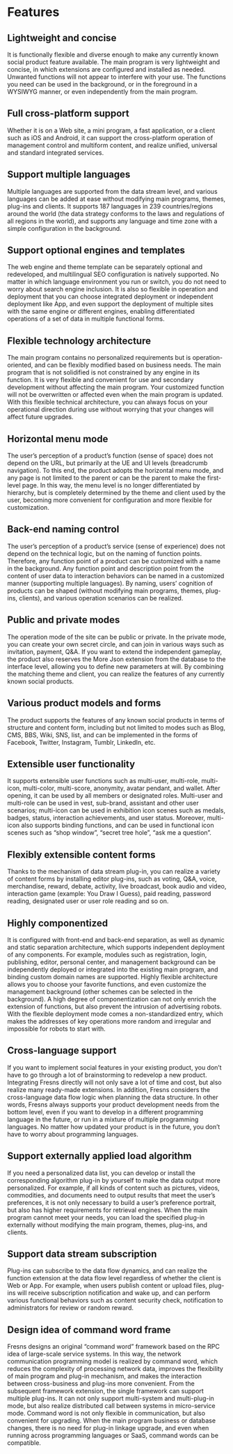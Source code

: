 # Features

## Lightweight and concise

It is functionally flexible and diverse enough to make any currently known social product feature available. The main program is very lightweight and concise, in which extensions are configured and installed as needed. Unwanted functions will not appear to interfere with your use. The functions you need can be used in the background, or in the foreground in a WYSIWYG manner, or even independently from the main program.

## Full cross-platform support

Whether it is on a Web site, a mini program, a fast application, or a client such as iOS and Android, it can support the cross-platform operation of management control and multiform content, and realize unified, universal and standard integrated services.

## Support multiple languages

Multiple languages are supported from the data stream level, and various languages can be added at ease without modifying main programs, themes, plug-ins and clients. It supports 187 languages in 239 countries/regions around the world (the data strategy conforms to the laws and regulations of all regions in the world), and supports any language and time zone with a simple configuration in the background.

## Support optional engines and templates

The web engine and theme template can be separately optional and redeveloped, and multilingual SEO configuration is natively supported. No matter in which language environment you run or switch, you do not need to worry about search engine inclusion. It is also so flexible in operation and deployment that you can choose integrated deployment or independent deployment like App, and even support the deployment of multiple sites with the same engine or different engines, enabling differentiated operations of a set of data in multiple functional forms.

## Flexible technology architecture

The main program contains no personalized requirements but is operation-oriented, and can be flexibly modified based on business needs. The main program that is not solidified is not constrained by any engine in its function. It is very flexible and convenient for use and secondary development without affecting the main program. Your customized function will not be overwritten or affected even when the main program is updated. With this flexible technical architecture, you can always focus on your operational direction during use without worrying that your changes will affect future upgrades.

## Horizontal menu mode

The user’s perception of a product’s function (sense of space) does not depend on the URL, but primarily at the UE and UI levels (breadcrumb navigation). To this end, the product adopts the horizontal menu mode, and any page is not limited to the parent or can be the parent to make the first-level page. In this way, the menu level is no longer differentiated by hierarchy, but is completely determined by the theme and client used by the user, becoming more convenient for configuration and more flexible for customization.

## Back-end naming control

The user’s perception of a product’s service (sense of experience) does not depend on the technical logic, but on the naming of function points. Therefore, any function point of a product can be customized with a name in the background. Any function point and description point from the content of user data to interaction behaviors can be named in a customized manner (supporting multiple languages). By naming, users’ cognition of products can be shaped (without modifying main programs, themes, plug-ins, clients), and various operation scenarios can be realized.

## Public and private modes

The operation mode of the site can be public or private. In the private mode, you can create your own secret circle, and can join in various ways such as invitation, payment, Q&A. If you want to extend the independent gameplay, the product also reserves the More Json extension from the database to the interface level, allowing you to define new parameters at will. By combining the matching theme and client, you can realize the features of any currently known social products.

## Various product models and forms

The product supports the features of any known social products in terms of structure and content form, including but not limited to modes such as Blog, CMS, BBS, Wiki, SNS, list, and can be implemented in the forms of Facebook, Twitter, Instagram, Tumblr, LinkedIn, etc.

## Extensible user functionality

It supports extensible user functions such as multi-user, multi-role, multi-icon, multi-color, multi-score, anonymity, avatar pendant, and wallet. After opening, it can be used by all members or designated roles. Multi-user and multi-role can be used in vest, sub-brand, assistant and other user scenarios; multi-icon can be used in exhibition icon scenes such as medals, badges, status, interaction achievements, and user status. Moreover, multi-icon also supports binding functions, and can be used in functional icon scenes such as “shop window”, “secret tree hole”, “ask me a question”.

## Flexibly extensible content forms

Thanks to the mechanism of data stream plug-in, you can realize a variety of content forms by installing editor plug-ins, such as voting, Q&A, voice, merchandise, reward, debate, activity, live broadcast, book audio and video, interaction game (example: You Draw I Guess), paid reading, password reading, designated user or user role reading and so on.

## Highly componentized

It is configured with front-end and back-end separation, as well as dynamic and static separation architecture, which supports independent deployment of any components. For example, modules such as registration, login, publishing, editor, personal center, and management background can be independently deployed or integrated into the existing main program, and binding custom domain names are supported. Highly flexible architecture allows you to choose your favorite functions, and even customize the management background (other schemes can be selected in the background). A high degree of componentization can not only enrich the extension of functions, but also prevent the intrusion of advertising robots. With the flexible deployment mode comes a non-standardized entry, which makes the addresses of key operations more random and irregular and impossible for robots to start with.

## Cross-language support

If you want to implement social features in your existing product, you don’t have to go through a lot of brainstorming to redevelop a new product. Integrating Fresns directly will not only save a lot of time and cost, but also realize many ready-made extensions. In addition, Fresns considers the cross-language data flow logic when planning the data structure. In other words, Fresns always supports your product development needs from the bottom level, even if you want to develop in a different programming language in the future, or run in a mixture of multiple programming languages. No matter how updated your product is in the future, you don’t have to worry about programming languages.

## Support externally applied load algorithm

If you need a personalized data list, you can develop or install the corresponding algorithm plug-in by yourself to make the data output more personalized. For example, if all kinds of content such as pictures, videos, commodities, and documents need to output results that meet the user’s preferences, it is not only necessary to build a user’s preference portrait, but also has higher requirements for retrieval engines. When the main program cannot meet your needs, you can load the specified plug-in externally without modifying the main program, themes, plug-ins, and clients.

## Support data stream subscription

Plug-ins can subscribe to the data flow dynamics, and can realize the function extension at the data flow level regardless of whether the client is Web or App. For example, when users publish content or upload files, plug-ins will receive subscription notification and wake up, and can perform various functional behaviors such as content security check, notification to administrators for review or random reward.

## Design idea of command word frame

Fresns designs an original “command word” framework based on the RPC idea of large-scale service systems. In this way, the network communication programming model is realized by command word, which reduces the complexity of processing network data, improves the flexibility of main program and plug-in mechanism, and makes the interaction between cross-business and plug-ins more convenient. From the subsequent framework extension, the single framework can support multiple plug-ins. It can not only support multi-system and multi-plug-in mode, but also realize distributed call between systems in micro-service mode. Command word is not only flexible in communication, but also convenient for upgrading. When the main program business or database changes, there is no need for plug-in linkage upgrade, and even when running across programming languages or SaaS, command words can be compatible.